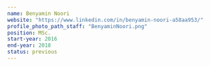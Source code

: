 ```yaml
---
name: Benyamin Noori
website: "https://www.linkedin.com/in/benyamin-noori-a58aa953/"
profile_photo_path_staff: "BenyaminNoori.png"
position: MSc.
start-year: 2016
end-year: 2018
status: previous
---
```

